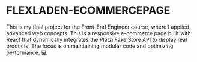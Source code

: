 # FLEXLADEN-ECOMMERCEPAGE
This is my final project for the Front-End Engineer course, where I applied advanced web concepts. This is a responsive e-commerce page built with React that dynamically integrates the Platzi Fake Store API to display real products. The focus is on maintaining modular code and optimizing performance. 💻
